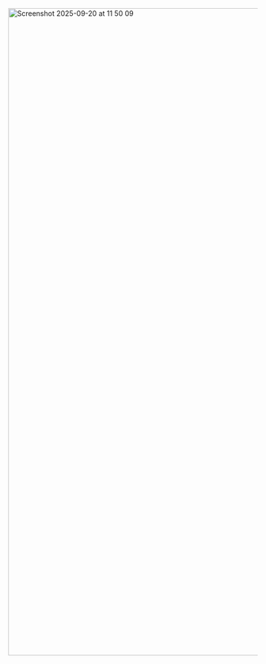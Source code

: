<img width="1504" height="1304" alt="Screenshot 2025-09-20 at 11 50 09" src="https://github.com/user-attachments/assets/a26ca794-3790-4e8c-82af-21c8dbd06839" />
